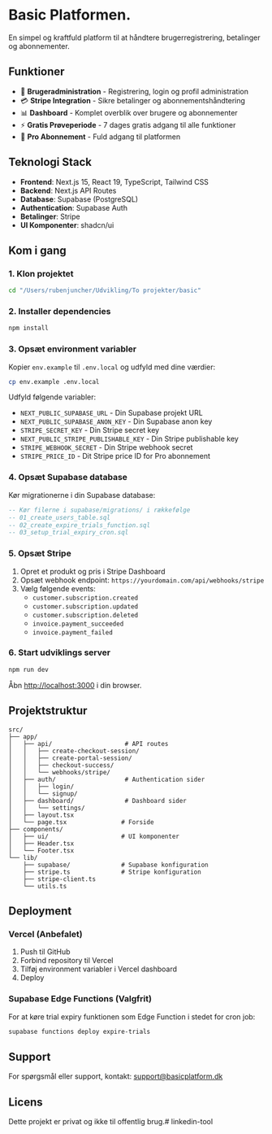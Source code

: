 # Basic Platformen.

En simpel og kraftfuld platform til at håndtere brugerregistrering, betalinger og abonnementer.

## Funktioner

- 🔐 **Brugeradministration** - Registrering, login og profil administration
- 💳 **Stripe Integration** - Sikre betalinger og abonnementshåndtering
- 📊 **Dashboard** - Komplet overblik over brugere og abonnementer
- ⚡ **Gratis Prøveperiode** - 7 dages gratis adgang til alle funktioner
- 🎯 **Pro Abonnement** - Fuld adgang til platformen

## Teknologi Stack

- **Frontend**: Next.js 15, React 19, TypeScript, Tailwind CSS
- **Backend**: Next.js API Routes
- **Database**: Supabase (PostgreSQL)
- **Authentication**: Supabase Auth
- **Betalinger**: Stripe
- **UI Komponenter**: shadcn/ui

## Kom i gang

### 1. Klon projektet

```bash
cd "/Users/rubenjuncher/Udvikling/To projekter/basic"
```

### 2. Installer dependencies

```bash
npm install
```

### 3. Opsæt environment variabler

Kopier `env.example` til `.env.local` og udfyld med dine værdier:

```bash
cp env.example .env.local
```

Udfyld følgende variabler:
- `NEXT_PUBLIC_SUPABASE_URL` - Din Supabase projekt URL
- `NEXT_PUBLIC_SUPABASE_ANON_KEY` - Din Supabase anon key
- `STRIPE_SECRET_KEY` - Din Stripe secret key
- `NEXT_PUBLIC_STRIPE_PUBLISHABLE_KEY` - Din Stripe publishable key
- `STRIPE_WEBHOOK_SECRET` - Din Stripe webhook secret
- `STRIPE_PRICE_ID` - Dit Stripe price ID for Pro abonnement

### 4. Opsæt Supabase database

Kør migrationerne i din Supabase database:

```sql
-- Kør filerne i supabase/migrations/ i rækkefølge
-- 01_create_users_table.sql
-- 02_create_expire_trials_function.sql
-- 03_setup_trial_expiry_cron.sql
```

### 5. Opsæt Stripe

1. Opret et produkt og pris i Stripe Dashboard
2. Opsæt webhook endpoint: `https://yourdomain.com/api/webhooks/stripe`
3. Vælg følgende events:
   - `customer.subscription.created`
   - `customer.subscription.updated`
   - `customer.subscription.deleted`
   - `invoice.payment_succeeded`
   - `invoice.payment_failed`

### 6. Start udviklings server

```bash
npm run dev
```

Åbn [http://localhost:3000](http://localhost:3000) i din browser.

## Projektstruktur

```
src/
├── app/
│   ├── api/                    # API routes
│   │   ├── create-checkout-session/
│   │   ├── create-portal-session/
│   │   ├── checkout-success/
│   │   └── webhooks/stripe/
│   ├── auth/                   # Authentication sider
│   │   ├── login/
│   │   └── signup/
│   ├── dashboard/              # Dashboard sider
│   │   └── settings/
│   ├── layout.tsx
│   └── page.tsx               # Forside
├── components/
│   ├── ui/                    # UI komponenter
│   ├── Header.tsx
│   └── Footer.tsx
└── lib/
    ├── supabase/              # Supabase konfiguration
    ├── stripe.ts              # Stripe konfiguration
    ├── stripe-client.ts
    └── utils.ts
```

## Deployment

### Vercel (Anbefalet)

1. Push til GitHub
2. Forbind repository til Vercel
3. Tilføj environment variabler i Vercel dashboard
4. Deploy

### Supabase Edge Functions (Valgfrit)

For at køre trial expiry funktionen som Edge Function i stedet for cron job:

```bash
supabase functions deploy expire-trials
```

## Support

For spørgsmål eller support, kontakt: support@basicplatform.dk

## Licens

Dette projekt er privat og ikke til offentlig brug.# linkedin-tool
